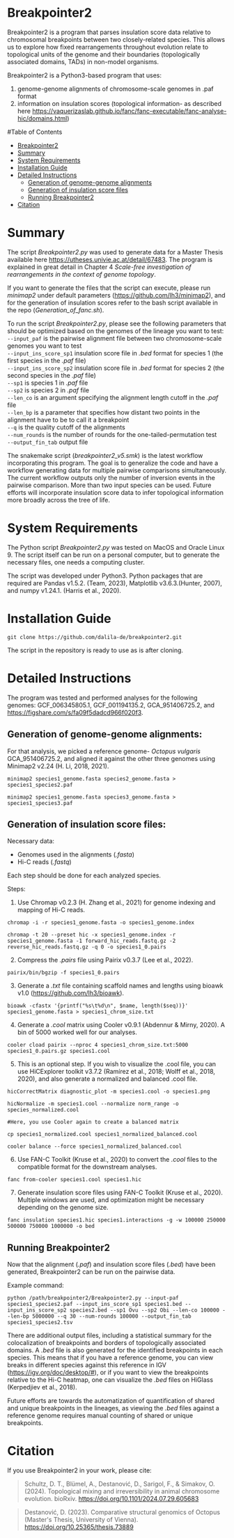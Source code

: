 # <a name="explanation"></a>Breakpointer2

Breakpointer2 is a program that parses insulation score data relative to chromosomal breakpoints between two closely-related species. This  allows us to explore how fixed rearrangements throughout evolution relate to topological units of the genome and their boundaries (topologically associated domains, TADs) in non-model organisms.

Breakpointer2 is a Python3-based program that uses:
1. genome-genome alignments of chromosome-scale genomes in .paf format
2. information on insulation scores (topological information- as described here https://vaquerizaslab.github.io/fanc/fanc-executable/fanc-analyse-hic/domains.html)

#Table of Contents
- [Breakpointer2](#explanation)
- [Summary](#quickstart)
- [System Requirements](#sysreq)
- [Installation Guide](#instguide)
- [Detailed Instructions](#detinstru)
  - [Generation of genome-genome alignments](#gentogen)
  - [Generation of insulation score files](#insusc)
  - [Running Breakpointer2](#bp2)
- [Citation](#citation)

# <a name="quickstart"></a>Summary

The script *Breakpointer2.py* was used to generate data for a Master Thesis available here https://utheses.univie.ac.at/detail/67483. The program is explained in great detail in Chapter 4 *Scale-free investigation of rearrangements in the context of genome topology*.

If you want to generate the files that the script can execute, please run *minimap2* under default parameters (https://github.com/lh3/minimap2), and for the generation of insulation scores refer to the bash script available in the repo (*Generation_of_fanc.sh*).

To run the script *Breakpointer2.py*, please see the following parameters that should be optimized based on the genomes of the lineage you want to test:\
`--input_paf` is the pairwise alignment file between two chromosome-scale genomes you want to test\
`--input_ins_score_sp1` insulation score file in *.bed* format for species 1 (the first species in the *.paf* file)\
`--input_ins_score_sp2` insulation score file in *.bed* format for species 2 (the second species in the *.paf* file)\
`--sp1` is species 1 in *.paf* file\
`--sp2` is species 2 in *.paf* file\
`--len_co` is an argument specifying the alignment length cutoff in the *.paf* file\
`--len_bp` is a parameter that specifies how distant two points in the alignment have to be to call it a breakpoint\
`--q` is the quality cutoff of the alignments\
`--num_rounds` is the number of rounds for the one-tailed-permutation test\
`--output_fin_tab` output file

The snakemake script (*breakpointer2_v5.smk*) is the latest workflow incorporating this program.
The goal is to generalize the code and have a workflow generating data for multiple pairwise comparisons simultaneously. The current workflow outputs only the number of inversion events in the pairwise comparison. More than two input species can be used. Future efforts will incorporate insulation score data to infer topological information more broadly across the tree of life.

# <a name="sysreq"></a>System Requirements

The Python script *Breakpointer2.py* was tested on MacOS and Oracle Linux 9. The script itself can be run on a personal computer, but to generate the necessary files, one needs a computing cluster.

The script was developed under Python3. Python packages that are required are Pandas v1.5.2. (Team, 2023), Matplotlib v3.6.3.(Hunter, 2007), and numpy v1.24.1. (Harris et al., 2020).

# <a name="instguide"></a>Installation Guide

`git clone https://github.com/dalila-de/breakpointer2.git`

The script in the repository is ready to use as is after cloning.

# <a name="detinstru"></a>Detailed Instructions

The program was tested and performed analyses for the following genomes: GCF_006345805.1, GCF_001194135.2, GCA_951406725.2, and https://figshare.com/s/fa09f5dadcd966f020f3.

## <a name="gentogen"></a>Generation of genome-genome alignments:

For that analysis, we picked a reference genome- *Octopus vulgaris* GCA_951406725.2, and aligned it against the other three genomes using Minimap2 v2.24 (H. Li, 2018, 2021).

`minimap2 species1_genome.fasta species2_genome.fasta > species1_species2.paf`

`minimap2 species1_genome.fasta species3_genome.fasta > species1_species3.paf`

## <a name="insusc"></a>Generation of insulation score files:

Necessary data:
- Genomes used in the alignments (*.fasta*)
- Hi-C reads (*.fastq*)

Each step should be done for each analyzed species.

Steps:

1. Use Chromap v0.2.3 (H. Zhang et al., 2021) for genome indexing and mapping of Hi-C reads.

`chromap -i -r species1_genome.fasta -o species1_genome.index`

`chromap -t 20 --preset hic -x species1_genome.index -r species1_genome.fasta -1 forward_hic_reads.fastq.gz -2 reverse_hic_reads.fastq.gz -q 0 -o species1_0.pairs`

2. Compress the *.pairs* file using Pairix v0.3.7 (Lee et al., 2022).

`pairix/bin/bgzip -f species1_0.pairs`

3. Generate a *.txt* file containing scaffold names and lengths using bioawk v1.0 (https://github.com/lh3/bioawk).

`bioawk -cfastx '{printf("%s\t%d\n", $name, length($seq))}' species1_genome.fasta > species1_chrom_size.txt`

4. Generate a *.cool* matrix using Cooler v0.9.1 (Abdennur & Mirny, 2020). A bin of 5000 worked well for our analyses.

`cooler cload pairix --nproc 4 species1_chrom_size.txt:5000 species1_0.pairs.gz species1.cool`

5. This is an optional step. If you wish to visualize the .cool file, you can use HiCExplorer toolkit v3.7.2 (Ramírez et al., 2018; Wolff et al., 2018, 2020), and also generate a normalized and balanced .cool file.

`hicCorrectMatrix diagnostic_plot -m species1.cool -o species1.png`

`hicNormalize -m species1.cool --normalize norm_range -o species_normalized.cool`

`#Here, you use Cooler again to create a balanced matrix`

`cp species1_normalized.cool species1_normalized_balanced.cool`

`cooler balance --force species1_normalized_balanced.cool`

6. Use FAN-C Toolkit (Kruse et al., 2020) to convert the *.cool* files to the compatible format for the downstream analyses.

`fanc from-cooler species1.cool species1.hic`

7. Generate insulation score files using FAN-C Toolkit (Kruse et al., 2020). Multiple windows are used, and optimization might be necessary depending on the genome size.

`fanc insulation species1.hic species1.interactions -g -w 100000 250000 500000 750000 1000000 -o bed`

## <a name="bp2"></a>Running Breakpointer2

Now that the alignment (*.paf*) and insulation score files (*.bed*) have been generated, Breakpointer2 can be run on the pairwise data.

Example command:

`python /path/breakpointer2/Breakpointer2.py --input-paf species1_species2.paf --input_ins_score_sp1 species1.bed --input_ins_score_sp2 species2.bed --sp1 Ovu --sp2 Obi --len-co 100000 --len-bp 5000000 --q 30 --num-rounds 100000 --output_fin_tab species1_species2.tsv`

There are additional output files, including a statistical summary for the colocalization of breakpoints and borders of topologically associated domains.
A *.bed* file is also generated for the identified breakpoints in each species. This means that if you have a reference genome, you can view breaks in different species against this reference in IGV (https://igv.org/doc/desktop/#), or if you want to view the breakpoints relative to the Hi-C heatmap, one can visualize the *.bed* files on HiGlass (Kerpedjiev et al., 2018).

Future efforts are towards the automatization of quantification of shared and unique breakpoints in the lineages, as viewing the *.bed* files against a reference genome requires manual counting of shared or unique breakpoints.

# <a name="citation"></a>Citation

If you use Breakpointer2 in your work, please cite:

>Schultz, D. T., Blümel, A., Destanović, D., Sarigol, F., & Simakov, O. (2024). Topological mixing and irreversibility in animal chromosome evolution. bioRxiv. https://doi.org/10.1101/2024.07.29.605683

>Destanović, D. (2023). Comparative structural genomics of Octopus (Master's Thesis, University of Vienna). https://doi.org/10.25365/thesis.73889
